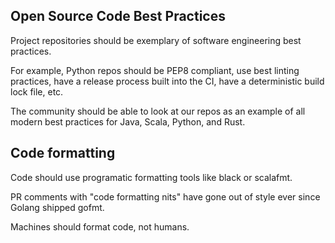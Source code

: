 ## Open Source Code Best Practices

Project repositories should be exemplary of software engineering best practices.

For example, Python repos should be PEP8 compliant, use best linting practices, have a release process built into the CI, have a deterministic build lock file, etc.  

The community should be able to look at our repos as an example of all modern best practices for Java, Scala, Python, and Rust.

## Code formatting

Code should use programatic formatting tools like black or scalafmt.

PR comments with "code formatting nits" have gone out of style ever since Golang shipped gofmt.

Machines should format code, not humans.
